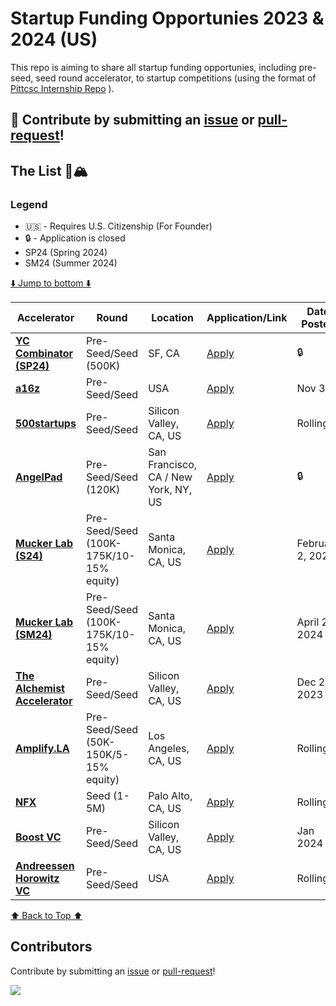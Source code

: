 # Startup Funding Opportunies 2023 & 2024 (US)

This repo is aiming to share all startup funding opportunies, including pre-seed, seed round accelerator, to startup competitions (using the format of <a href="https://github.com/SimplifyJobs/Summer2024-Internships">Pittcsc Internship Repo</a> ).

🙏 **Contribute** by submitting an [issue](https://github.com/CoderJeffrey/Startup-funding-opportunities/issues/new/choose) or [pull-request](https://github.com/CoderJeffrey/Startup-funding-opportunities/pulls)!
---

## The List 🚴🏔

### Legend
 - 🇺🇸 - Requires U.S. Citizenship (For Founder)
 - 🔒 - Application is closed
 - SP24 (Spring 2024)
 - SM24 (Summer 2024)

[⬇️ Jump to bottom ⬇️](https://github.com/CoderJeffrey/Startup-funding-opportunities#Contributors)
<!-- Please leave a one line gap between this and the table TABLE_START (DO NOT CHANGE THIS LINE) -->

| Accelerator | Round | Location | Application/Link | Date Posted |
| ------- | ---- | -------- | ---------------- | ----------- |
| **[YC Combinator (SP24)](https://www.ycombinator.com/apply)** | Pre-Seed/Seed (500K) | SF, CA | <a href="https://www.ycombinator.com/apply">Apply</a> | 🔒 |
| **[a16z](https://info.a16z.com/TxO-Application-Form.html)** | Pre-Seed/Seed | USA | <a href="https://info.a16z.com/TxO-Application-Form.html">Apply</a> | Nov 3 |
| **[500startups](http://500.co)** | Pre-Seed/Seed | Silicon Valley, CA, US | [Apply](http://500.co) | Rolling |
| **[AngelPad](http://angelpad.com/)** | Pre-Seed/Seed (120K) | San Francisco, CA / New York, NY, US | <a href="http://angelpad.com/">Apply</a> | 🔒 |
| **[Mucker Lab (S24)](http://muckerlab.com)** | Pre-Seed/Seed (100K-175K/10-15% equity) | Santa Monica, CA, US | <a href="https://airtable.com/appCBXWRvcmsRBylG/shr9wDy6T7sY8O72u">Apply</a> | February 2, 2024 |
| **[Mucker Lab (SM24)](http://muckerlab.com)** | Pre-Seed/Seed (100K-175K/10-15% equity) | Santa Monica, CA, US | <a href="https://airtable.com/appCBXWRvcmsRBylG/shr9wDy6T7sY8O72u">Apply</a> | April 26, 2024 |
| **[The Alchemist Accelerator](http://www.alchemistaccelerator.com/)** | Pre-Seed/Seed | Silicon Valley, CA, US | <a href="https://www.alchemistaccelerator.com/apply?hsCtaTracking=158cbd02-6c3d-4216-bc77-8041cac65ee1%7C09bb0443-2928-405b-ba25-3831dbfaebce">Apply</a> | Dec 29, 2023 |
| **[Amplify.LA](http://amplify.la)** | Pre-Seed/Seed (50K-150K/5-15% equity) | Los Angeles, CA, US | <a href="https://amplify.la/contact/">Apply</a> | Rolling |
| **[NFX](http://www.nfx.com/company/growth)** | Seed (1-5M) | Palo Alto, CA, US | <a href="https://signal.nfx.com/login">Apply</a> | Rolling |
| **[Boost VC](http://www.boost.vc)** | Pre-Seed/Seed | Silicon Valley, CA, US | <a href="https://boostvc.submittable.com/submit">Apply</a> | Jan 2024 |
| **[Andreessen Horowitz VC](https://a16z.com/)** | Pre-Seed/Seed | USA | <a href="https://info.a16z.com/TxO-Application-Form.html">Apply</a> | Rolling |


<!-- Please leave a one line gap between this and the table TABLE_END (DO NOT CHANGE THIS LINE) -->
[⬆️ Back to Top ⬆️](https://github.com/CoderJeffrey/Startup-funding-opportunities#the-list-)

## Contributors

Contribute by submitting an [issue](https://github.com/CoderJeffrey/Startup-funding-opportunities/issues/new/choose) or [pull-request](https://github.com/CoderJeffrey/Startup-funding-opportunities/pulls)!


<a href="https://github.com/CoderJeffrey/Startup-funding-opportunities/graphs/contributors">
  <img src="https://contrib.rocks/image?repo=CoderJeffrey/Startup-funding-opportunities" />
</a>